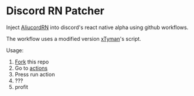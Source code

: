 # Discord RN Patcher

Inject [AliucordRN](https://github.com/Aliucord/AliucordRN) into discord's react native alpha using github workflows.

The workflow uses a modified version [xTyman](https://github.com/TymanWasTaken)'s script.

Usage:
1. [Fork](https://github.com/c10udburst-discord/discord-rn-patcher/fork) this repo
2. Go to [actions](../../actions/workflows/patch.yml)
3. Press run action
4. ???
5. profit
